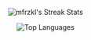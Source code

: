 <p align="center">
  <img src="https://github-readme-streak-stats.herokuapp.com/?user=mfrzkl&theme=tokyonight" alt="mfrzkl's Streak Stats" />
</p>
<p align="center">
  <img src="https://github-readme-stats.vercel.app/api/top-langs?username=mfrzkl&hide=c#,html,css,scss,makefile,asp.net,shaderlab&layout=compact&theme=tokyonight" alt="Top Languages" />
</p>
